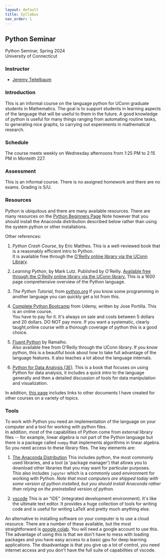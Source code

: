 ```yaml
---
layout: default
title: Syllabus 
nav_order: 1
---
```


## Python Seminar

Python Seminar, Spring 2024 <br>
University of Connecticut <br>

###  Instructor

- [Jeremy Teitelbaum](https://jeremy9959.net)

### Introduction

This is an informal course on the language python for UConn graduate students in Mathematics.
The goal is to support students in learning aspects of the language that will be useful to them
in the future.  A good knowledge of python is useful for many things ranging from automating routine tasks, to generating
nice graphs, to carrying out experiments in mathematical research.
   

### Schedule

The course meets weekly on Wednesday afternoons from 1:25 PM to 2:15 PM in Monteith 227.

### Assessment

This is an informal course.  There is no assigned homework and there are no exams.
Grading is S/U.  

### Resources

Python is ubiquitous and there are many available resources. There are many resources
on the [Python Beginners Page](https://wiki.python.org/moin/BeginnersGuide/.) Note however that you should install the Anaconda distribution described below rather than using the system python or other installations.

Other references:

1.  *Python Crash Course*, by Eric Matthes.  This is a well-reviewed book that is a reasonably efficient intro to Python.  
It is available free through the [O'Reilly online library via the UConn Library](https://learning.oreilly.com/library/view/python-crash-course/9781098156664/).

1. *Learning Python*, by Mark Lutz.  Published by O'Reilly. 
[Available free  through the O'Reilly online library via the UConn library.](https://learning.oreilly.com/library/view/learning-python-5th/9781449355722/) 
This is a 1600 page comprehensive overview of the Python language. 

2. *The Python Tutorial*, from [python.org](https://docs.python.org/3/tutorial/index.html) If you know some programming in another language you can quickly get a lot from this. 

3. [Complete Python Bootcamp](https://www.udemy.com/course/complete-python-bootcamp/) from Udemy, written by Jose Portilla.  This is an online course.  
You have to pay for it.  It's always on sale and costs between 5 dollars and 20 dollars.  DO NOT pay more. 
If you want a systematic, clearly taught,online course with a thorough coverage of python this is a good choice.

4. [Fluent Python](https://learning.oreilly.com/library/view/fluent-python-2nd/9781492056348/) by Ramalho.  
Also available free from O'Reilly through the UConn library. If you *know* python, this is a beautiful book about how to take full advantage of the
language features.  It also teaches a lot about the language internals. 

5. [Python for Data Analysis (3E)](https://wesmckinney.com/book/).  This is a book that focuses on using Python for data analysis, 
it includes a quick intro to the language generally and
then a detailed discussion of tools for data manipulation and visualization.

In addition, [this page](links.md) includes links to other documents I have created for other courses on a variety of topics.



### Tools

To work with Python you need an implementation of the language on your computer and a tool for working with python files.  
In addition, most of the capabilities of Python come from external library files -- for example, linear algebra is not 
part of the Python language but there is a package called `numpy` that implements algorithms in linear
algebra.  So you need access to these library files.  The key elements are:

1. [The Anaconda Distribution](https://www.anaconda.com)  This includes python, the most commonly used libraries, and a 
tool (a 'package manager') that allows you to download other libraries that you may want for particular purposes.  
This also includes `jupyter` which is a commonly used environment for working with Python. 
*Note that most computers are shipped today with some version of python installed, but you should install Anaconda rather than relying on the preinstalled version of python.*

2. [vscode](https://code.visualstudio.com) This is an "IDE" (integrated development environment). It's like the ultimate text editor. 
It provides a huge collection of tools for writing code and is useful for writing LaTeX and pretty much anything else.

An  alternative to installing software on your computer is to use a cloud resource.  There are a number of these available, but 
the most straightforward is [google colab](http://colab.research.google.com).  You will need a google account to use this.  The advantage
of using this is that we don't have to mess with loading packages and you have easy access to a basic gpu for deep learning applications.
The disadvantage is that you give up a lot of control, you need internet access and you don't have the full suite of capabilities of vscode.

